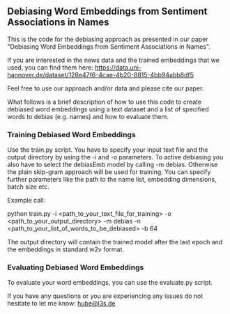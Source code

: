 ## Debiasing Word Embeddings from Sentiment Associations in Names

This is the code for the debiasing approach as presented in our paper "Debiasing Word Embeddings from Sentiment Associations in Names".

If you are interested in the news data and the trained embeddings that we used, you can find them here: https://data.uni-hannover.de/dataset/128e47f6-4cae-4b20-8815-4bb94abb8df5

Feel free to use our approach and/or data and please cite our paper.

What follows is a brief description of how to use this code to create debiased word embeddings using a text dataset and a list of specified words to debias (e.g. names) and how to evaluate them.

### Training Debiased Word Embeddings
Use the train.py script. You have to specify your input text file and the output directory by using the -i and -o parameters.
To active debiasing you also have to select the debiasEmb model by calling -m debias. Otherwise the plain skip-gram approach will
be used for training. You can specify further parameters like the path to the name list, embedding dimensions, batch size etc.

Example call:

python train.py -i <path_to_your_text_file_for_training> -o <path_to_your_output_directory> -m debias -n 
<path_to_your_list_of_words_to_be_debiased> -b 64

The output directory will contain the trained model after the last epoch and the embeddings in standard w2v format.

### Evaluating Debiased Word Embeddings
To evaluate your word embeddings, you can use the evaluate.py script.



If you have any questions or you are experiencing any issues do not hesitate to let me know: hube@l3s.de





